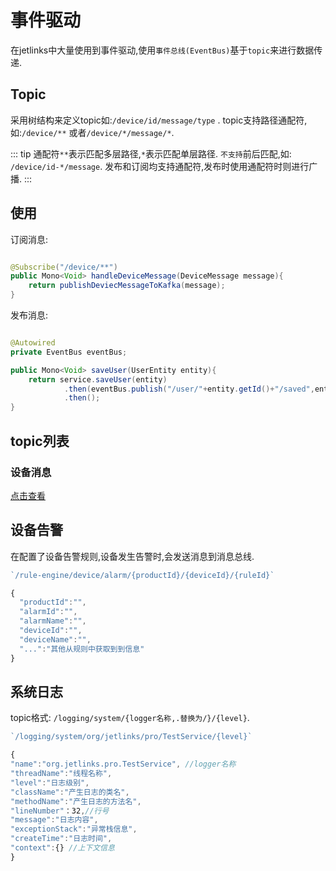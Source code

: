 # 事件驱动

在jetlinks中大量使用到事件驱动,使用`事件总线(EventBus)`基于`topic`来进行数据传递.

## Topic

采用树结构来定义topic如:`/device/id/message/type` .
topic支持路径通配符,如:`/device/**` 或者`/device/*/message/*`.

::: tip
通配符`**`表示匹配多层路径,`*`表示匹配单层路径. `不支持`前后匹配,如: `/device/id-*/message`.
发布和订阅均支持通配符,发布时使用通配符时则进行广播.
:::

## 使用

订阅消息:

```java

@Subscribe("/device/**")
public Mono<Void> handleDeviceMessage(DeviceMessage message){
    return publishDeviecMessageToKafka(message);
}

```

发布消息:

```java

@Autowired
private EventBus eventBus;

public Mono<Void> saveUser(UserEntity entity){
    return service.saveUser(entity)
            .then(eventBus.publish("/user/"+entity.getId()+"/saved",entity))
            .then();
}

```

## topic列表

### 设备消息
 
 [点击查看](../best-practices/start.md#设备消息对应事件总线topic)

## 设备告警

在配置了设备告警规则,设备发生告警时,会发送消息到消息总线.

```js
`/rule-engine/device/alarm/{productId}/{deviceId}/{ruleId}`

{
  "productId":"",
  "alarmId":"",
  "alarmName":"",
  "deviceId":"",
  "deviceName":"",
  "...":"其他从规则中获取到到信息"
}
```

## 系统日志

topic格式: `/logging/system/{logger名称,.替换为/}/{level}`.

```js
`/logging/system/org/jetlinks/pro/TestService/{level}`

{
"name":"org.jetlinks.pro.TestService", //logger名称
"threadName":"线程名称",
"level":"日志级别",
"className":"产生日志的类名",
"methodName":"产生日志的方法名",
"lineNumber"：32,//行号
"message":"日志内容",
"exceptionStack":"异常栈信息",
"createTime":"日志时间",
"context":{} //上下文信息
}

```